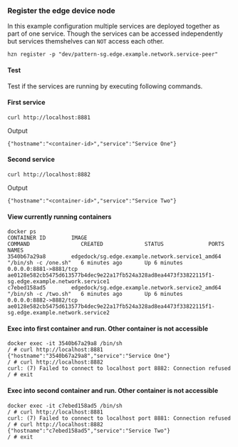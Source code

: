 ### Register the edge device node
In this example configuration multiple services are deployed together as part of one service. Though the services can be accessed independently but services themshelves can `NOT` access each other.

```
hzn register -p "dev/pattern-sg.edge.example.network.service-peer"
```

#### Test

Test if the services are running by executing following commands.
#### First service
```
curl http://localhost:8881
```
Output
```
{"hostname":"<container-id>","service":"Service One"}
```
#### Second service
```
curl http://localhost:8882
```
Output
```
{"hostname":"<container-id>","service":"Service Two"}
```

#### View currently running containers
```
docker ps
CONTAINER ID        IMAGE                                             COMMAND                CREATED             STATUS              PORTS                    NAMES
3540b67a29a8        edgedock/sg.edge.example.network.service1_amd64   "/bin/sh -c /one.sh"   6 minutes ago       Up 6 minutes        0.0.0.0:8881->8881/tcp   ae0128e582cb5475d613577b4dec9e22a17fb524a328ad8ea4473f33822115f1-sg.edge.example.network.service1
c7ebed158ad5        edgedock/sg.edge.example.network.service2_amd64   "/bin/sh -c /two.sh"   6 minutes ago       Up 6 minutes        0.0.0.0:8882->8882/tcp   ae0128e582cb5475d613577b4dec9e22a17fb524a328ad8ea4473f33822115f1-sg.edge.example.network.service2
```
#### Exec into first container and run. Other container is not accessible
```
docker exec -it 3540b67a29a8 /bin/sh
/ # curl http://localhost:8881
{"hostname":"3540b67a29a8","service":"Service One"}
/ # curl http://localhost:8882
curl: (7) Failed to connect to localhost port 8882: Connection refused
/ # exit
```
#### Exec into second container and run. Other container is not accessible
```
docker exec -it c7ebed158ad5 /bin/sh
/ # curl http://localhost:8881
curl: (7) Failed to connect to localhost port 8881: Connection refused
/ # curl http://localhost:8882
{"hostname":"c7ebed158ad5","service":"Service Two"}
/ # exit
```



